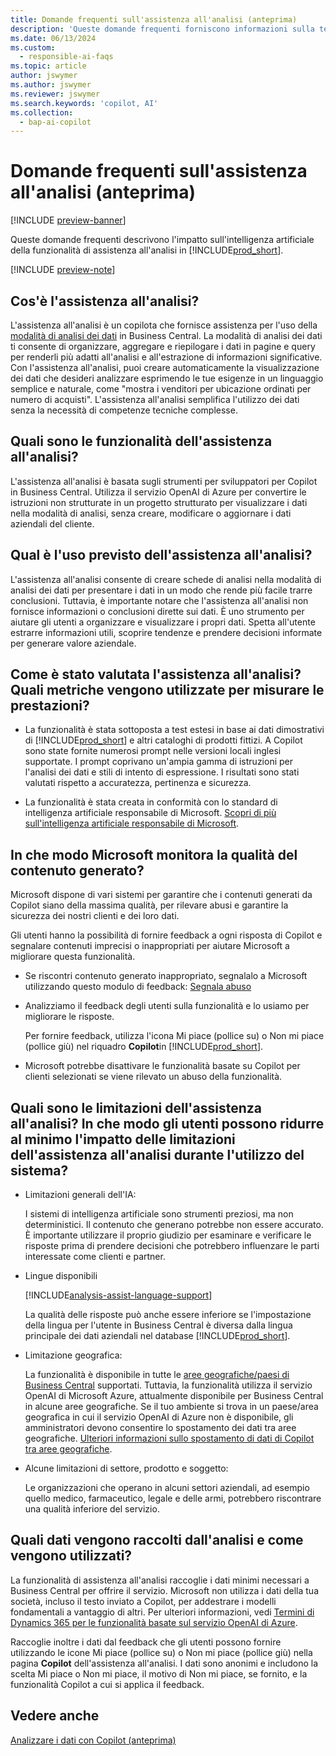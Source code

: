 ```yaml
---
title: Domande frequenti sull'assistenza all'analisi (anteprima)
description: 'Queste domande frequenti forniscono informazioni sulla tecnologia di IA utilizzata per analizzare dati nelle pagine in Business Central. Includono considerazioni e dettagli chiave su come viene utilizzata l''intelligenza artificiale, come è stata testata e valutata ed eventuali limitazioni specifiche.'
ms.date: 06/13/2024
ms.custom:
  - responsible-ai-faqs
ms.topic: article
author: jswymer
ms.author: jswymer
ms.reviewer: jswymer
ms.search.keywords: 'copilot, AI'
ms.collection:
  - bap-ai-copilot
---
```


# Domande frequenti sull'assistenza all'analisi (anteprima)

[!INCLUDE [preview-banner](~/../shared-content/shared/preview-includes/preview-banner.md)]

Queste domande frequenti descrivono l'impatto sull'intelligenza artificiale della funzionalità di assistenza all'analisi in [!INCLUDE[prod_short](includes/prod_short.md)].

[!INCLUDE [preview-note](~/../shared-content/shared/preview-includes/production-ready-preview-dynamics365.md)]

## Cos'è l'assistenza all'analisi?

L'assistenza all'analisi è un copilota che fornisce assistenza per l'uso della [modalità di analisi dei dati](analysis-mode.md) in Business Central. La modalità di analisi dei dati ti consente di organizzare, aggregare e riepilogare i dati in pagine e query per renderli più adatti all'analisi e all'estrazione di informazioni significative. Con l'assistenza all'analisi, puoi creare automaticamente la visualizzazione dei dati che desideri analizzare esprimendo le tue esigenze in un linguaggio semplice e naturale, come "mostra i venditori per ubicazione ordinati per numero di acquisti". L'assistenza all'analisi semplifica l'utilizzo dei dati senza la necessità di competenze tecniche complesse.

## Quali sono le funzionalità dell'assistenza all'analisi?

L'assistenza all'analisi è basata sugli strumenti per sviluppatori per Copilot in Business Central. Utilizza il servizio OpenAI di Azure per convertire le istruzioni non strutturate in un progetto strutturato per visualizzare i dati nella modalità di analisi, senza creare, modificare o aggiornare i dati aziendali del cliente.

## Qual è l'uso previsto dell'assistenza all'analisi?

L'assistenza all'analisi consente di creare schede di analisi nella modalità di analisi dei dati per presentare i dati in un modo che rende più facile trarre conclusioni. Tuttavia, è importante notare che l'assistenza all'analisi non fornisce informazioni o conclusioni dirette sui dati. È uno strumento per aiutare gli utenti a organizzare e visualizzare i propri dati. Spetta all'utente estrarre informazioni utili, scoprire tendenze e prendere decisioni informate per generare valore aziendale.

## Come è stato valutata l'assistenza all'analisi? Quali metriche vengono utilizzate per misurare le prestazioni?

- La funzionalità è stata sottoposta a test estesi in base ai dati dimostrativi di [!INCLUDE[prod_short](includes/prod_short.md)] e altri cataloghi di prodotti fittizi. A Copilot sono state fornite numerosi prompt nelle versioni locali inglesi supportate. I prompt coprivano un'ampia gamma di istruzioni per l'analisi dei dati e stili di intento di espressione. I risultati sono stati valutati rispetto a accuratezza, pertinenza e sicurezza.

- La funzionalità è stata creata in conformità con lo standard di intelligenza artificiale responsabile di Microsoft. [Scopri di più sull'intelligenza artificiale responsabile di Microsoft](https://aka.ms/RAI).

## In che modo Microsoft monitora la qualità del contenuto generato?

Microsoft dispone di vari sistemi per garantire che i contenuti generati da Copilot siano della massima qualità, per rilevare abusi e garantire la sicurezza dei nostri clienti e dei loro dati.

Gli utenti hanno la possibilità di fornire feedback a ogni risposta di Copilot e segnalare contenuti imprecisi o inappropriati per aiutare Microsoft a migliorare questa funzionalità.

- Se riscontri contenuto generato inappropriato, segnalalo a Microsoft utilizzando questo modulo di feedback: [Segnala abuso](https://go.microsoft.com/fwlink/?linkid=2249810)

- Analizziamo il feedback degli utenti sulla funzionalità e lo usiamo per migliorare le risposte.

  Per fornire feedback, utilizza l'icona Mi piace (pollice su) o Non mi piace (pollice giù) nel riquadro **Copilot**in [!INCLUDE[prod_short](includes/prod_short.md)].

- Microsoft potrebbe disattivare le funzionalità basate su Copilot per clienti selezionati se viene rilevato un abuso della funzionalità.

## Quali sono le limitazioni dell'assistenza all'analisi? In che modo gli utenti possono ridurre al minimo l'impatto delle limitazioni dell'assistenza all'analisi durante l'utilizzo del sistema?

- Limitazioni generali dell'IA:

  I sistemi di intelligenza artificiale sono strumenti preziosi, ma non deterministici. Il contenuto che generano potrebbe non essere accurato. È importante utilizzare il proprio giudizio per esaminare e verificare le risposte prima di prendere decisioni che potrebbero influenzare le parti interessate come clienti e partner.

- Lingue disponibili

   [!INCLUDE[analysis-assist-language-support](includes/analysis-assist-language-support.md)]

   La qualità delle risposte può anche essere inferiore se l'impostazione della lingua per l'utente in Business Central è diversa dalla lingua principale dei dati aziendali nel database [!INCLUDE[prod_short](includes/prod_short.md)].
  
- Limitazione geografica:
  
   La funzionalità è disponibile in tutte le [aree geografiche/paesi di Business Central](/dynamics365/business-central/dev-itpro/compliance/apptest-countries-and-translations) supportati<!-- except for Canada-->. Tuttavia, la funzionalità utilizza il servizio OpenAI di Microsoft Azure, attualmente disponibile per Business Central in alcune aree geografiche. Se il tuo ambiente si trova in un paese/area geografica in cui il servizio OpenAI di Azure non è disponibile, gli amministratori devono consentire lo spostamento dei dati tra aree geografiche. [Ulteriori informazioni sullo spostamento di dati di Copilot tra aree geografiche](/dynamics365/business-central/ai-copilot-data-movement).

- Alcune limitazioni di settore, prodotto e soggetto:

  Le organizzazioni che operano in alcuni settori aziendali, ad esempio quello medico, farmaceutico, legale e delle armi, potrebbero riscontrare una qualità inferiore del servizio.

## Quali dati vengono raccolti dall'analisi e come vengono utilizzati?

La funzionalità di assistenza all'analisi raccoglie i dati minimi necessari a Business Central per offrire il servizio. Microsoft non utilizza i dati della tua società, incluso il testo inviato a Copilot, per addestrare i modelli fondamentali a vantaggio di altri. Per ulteriori informazioni, vedi [Termini di Dynamics 365 per le funzionalità basate sul servizio OpenAI di Azure](https://go.microsoft.com/fwlink/?linkid=2236010).

Raccoglie inoltre i dati dal feedback che gli utenti possono fornire utilizzando le icone Mi piace (pollice su) o Non mi piace (pollice giù) nella pagina **Copilot** dell'assistenza all'analisi. I dati sono anonimi e includono la scelta Mi piace o Non mi piace, il motivo di Non mi piace, se fornito, e la funzionalità Copilot a cui si applica il feedback.

## Vedere anche

[Analizzare i dati con Copilot (anteprima)](analysis-assist.md)

